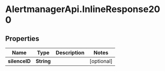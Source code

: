 # AlertmanagerApi.InlineResponse200

## Properties

Name | Type | Description | Notes
------------ | ------------- | ------------- | -------------
**silenceID** | **String** |  | [optional] 


